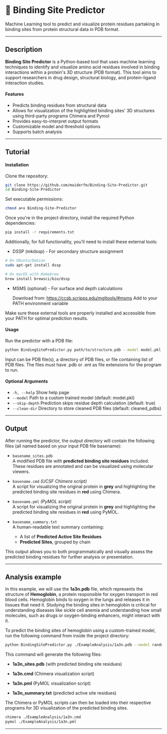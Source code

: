 # 🔬 Binding Site Predictor

Machine Learning tool to predict and visualize protein residues partaking in binding sites from protein structural data in PDB format.

---

## Description

**Binding Site Predictor** is a Python-based tool that uses machine learning techniques to identify and visualize amino acid residues involved in binding interactions within a protein's 3D structure (PDB format). This tool aims to support researchers in drug design, structural biology, and protein-ligand interaction studies.

####  Features

- Predicts binding residues from structural data
- Allows for visualization of the highlighted binding sites' 3D structures using third-party programs Chimera and Pymol 
- Provides easy-to-interpret output formats
- Customizable model and threshold options
- Supports batch analysis

---

##  Tutorial

#### Installation

Clone the repository:

```bash
git clone https://github.com/maiderfm/Binding-Site-Predictor.git
cd Binding-Site-Predictor
```

Set executable permissions:

```bash
chmod a+x Binding-Site-Predictor
```
Once you're in the project directory, install the required Python dependencies:

```bash
pip install -r requirements.txt
```
Additionally, for full functionality, you'll need to install these external tools:

- DSSP (mkdssp) - For secondary structure assignment
```bash
# On Ubuntu/Debian
sudo apt-get install dssp

# On macOS with Homebrew
brew install brewsci/bio/dssp
```

- MSMS (optional) - For surface and depth calculations

    Download from: https://ccsb.scripps.edu/mgltools/#msms
    Add to your PATH environment variable



Make sure these external tools are properly installed and accessible from your PATH for optimal prediction results.

#### Usage

Run the predictor with a PDB file:

```bash
python BindingSitePredictor.py path/to/structure.pdb --model model.pkl
```

Input can be PDB file(s), a directory of PDB files, or file containing list of PDB files. The files must have .pdb or .ent as file extensions for the program to run.

#### Optional Arguments
- `-h, --help`       Show help page
- `--model`          Path to a custom trained model (default: model.pkl)
- `--skip-depth`     Prediction skips residue depth calculation (default: true)
- `--clean-dir`      Directory to store cleaned PDB files (default: cleaned_pdbs)

---

## Output

After running the predictor, the output directory will contain the following files (all named based on your input PDB file basename):

- `basename_sites.pdb`  
  A modified PDB file with **predicted binding site residues** included. These residues are annotated and can be visualized using molecular viewers.

- `basename.cmd` *(UCSF Chimera script)*  
  A script for visualizing the original protein in **grey** and highlighting the predicted binding site residues in **red** using Chimera.

- `basename.pml` *(PyMOL script)*  
  A script for visualizing the original protein in **grey** and highlighting the predicted binding site residues in **red** using PyMOL.

- `basename_summary.txt`  
  A human-readable text summary containing:
  - A list of **Predicted Active Site Residues**
  - **Predicted Sites**, grouped by chain

This output allows you to both programmatically and visually assess the predicted binding residues for further analysis or presentation.

---

## Analysis example

In this example, we will use the **1a3n.pdb** file, which represents the structure of **Hemoglobin**, a protein responsible for oxygen transport in red blood cells. Hemoglobin binds to oxygen in the lungs and releases it in tissues that need it. Studying the binding sites in hemoglobin is critical for understanding diseases like sickle cell anemia and understanding how small molecules, such as drugs or oxygen-binding enhancers, might interact with it.

To predict the binding sites of hemoglobin using a custom-trained model, run the following command from inside the project directory:

```bash
python BindingSitePredictor.py ./ExampleAnalysis/1a3n.pdb --model random_forest_model.pkl
```
This command will generate the following files:

- **1a3n_sites.pdb** (with predicted binding site residues)

- **1a3n.cmd** (Chimera visualization script)

- **1a3n.pml** (PyMOL visualization script)

- **1a3n_summary.txt** (predicted active site residues)

The Chimera or PyMOL scripts can then be loaded into their respective programs for 3D visualization of the predicted binding sites.
```bash
chimera ./ExampleAnalysis/1a3n.cmd 
pymol ./ExampleAnalysis/1a3n.pml 
```
---



